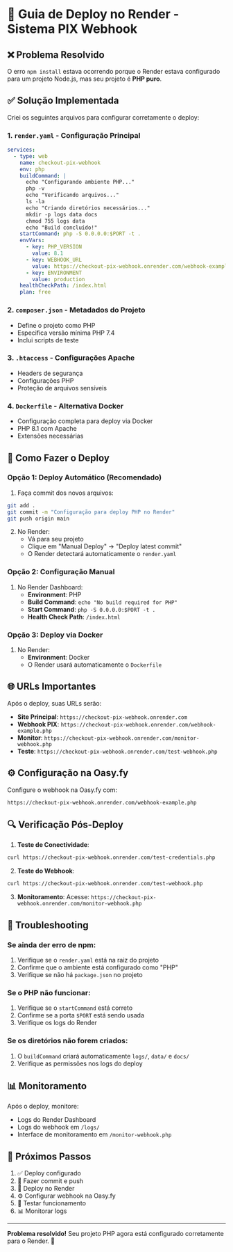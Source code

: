 # 🚀 Guia de Deploy no Render - Sistema PIX Webhook

## ❌ Problema Resolvido

O erro `npm install` estava ocorrendo porque o Render estava configurado para um projeto Node.js, mas seu projeto é **PHP puro**.

## ✅ Solução Implementada

Criei os seguintes arquivos para configurar corretamente o deploy:

### 1. `render.yaml` - Configuração Principal
```yaml
services:
  - type: web
    name: checkout-pix-webhook
    env: php
    buildCommand: |
      echo "Configurando ambiente PHP..."
      php -v
      echo "Verificando arquivos..."
      ls -la
      echo "Criando diretórios necessários..."
      mkdir -p logs data docs
      chmod 755 logs data
      echo "Build concluído!"
    startCommand: php -S 0.0.0.0:$PORT -t .
    envVars:
      - key: PHP_VERSION
        value: 8.1
      - key: WEBHOOK_URL
        value: https://checkout-pix-webhook.onrender.com/webhook-example.php
      - key: ENVIRONMENT
        value: production
    healthCheckPath: /index.html
    plan: free
```

### 2. `composer.json` - Metadados do Projeto
- Define o projeto como PHP
- Especifica versão mínima PHP 7.4
- Inclui scripts de teste

### 3. `.htaccess` - Configurações Apache
- Headers de segurança
- Configurações PHP
- Proteção de arquivos sensíveis

### 4. `Dockerfile` - Alternativa Docker
- Configuração completa para deploy via Docker
- PHP 8.1 com Apache
- Extensões necessárias

## 🔧 Como Fazer o Deploy

### Opção 1: Deploy Automático (Recomendado)
1. Faça commit dos novos arquivos:
```bash
git add .
git commit -m "Configuração para deploy PHP no Render"
git push origin main
```

2. No Render:
   - Vá para seu projeto
   - Clique em "Manual Deploy" → "Deploy latest commit"
   - O Render detectará automaticamente o `render.yaml`

### Opção 2: Configuração Manual
1. No Render Dashboard:
   - **Environment**: PHP
   - **Build Command**: `echo "No build required for PHP"`
   - **Start Command**: `php -S 0.0.0.0:$PORT -t .`
   - **Health Check Path**: `/index.html`

### Opção 3: Deploy via Docker
1. No Render:
   - **Environment**: Docker
   - O Render usará automaticamente o `Dockerfile`

## 🌐 URLs Importantes

Após o deploy, suas URLs serão:
- **Site Principal**: `https://checkout-pix-webhook.onrender.com`
- **Webhook PIX**: `https://checkout-pix-webhook.onrender.com/webhook-example.php`
- **Monitor**: `https://checkout-pix-webhook.onrender.com/monitor-webhook.php`
- **Teste**: `https://checkout-pix-webhook.onrender.com/test-webhook.php`

## ⚙️ Configuração na Oasy.fy

Configure o webhook na Oasy.fy com:
```
https://checkout-pix-webhook.onrender.com/webhook-example.php
```

## 🔍 Verificação Pós-Deploy

1. **Teste de Conectividade**:
```bash
curl https://checkout-pix-webhook.onrender.com/test-credentials.php
```

2. **Teste do Webhook**:
```bash
curl https://checkout-pix-webhook.onrender.com/test-webhook.php
```

3. **Monitoramento**:
Acesse: `https://checkout-pix-webhook.onrender.com/monitor-webhook.php`

## 🚨 Troubleshooting

### Se ainda der erro de npm:
1. Verifique se o `render.yaml` está na raiz do projeto
2. Confirme que o ambiente está configurado como "PHP"
3. Verifique se não há `package.json` no projeto

### Se o PHP não funcionar:
1. Verifique se o `startCommand` está correto
2. Confirme se a porta `$PORT` está sendo usada
3. Verifique os logs do Render

### Se os diretórios não forem criados:
1. O `buildCommand` criará automaticamente `logs/`, `data/` e `docs/`
2. Verifique as permissões nos logs do deploy

## 📊 Monitoramento

Após o deploy, monitore:
- Logs do Render Dashboard
- Logs do webhook em `/logs/`
- Interface de monitoramento em `/monitor-webhook.php`

## 🎉 Próximos Passos

1. ✅ Deploy configurado
2. 🔄 Fazer commit e push
3. 🚀 Deploy no Render
4. ⚙️ Configurar webhook na Oasy.fy
5. 🧪 Testar funcionamento
6. 📊 Monitorar logs

---

**Problema resolvido!** Seu projeto PHP agora está configurado corretamente para o Render. 🎯
